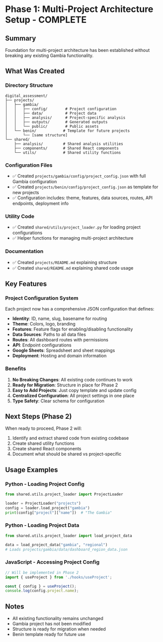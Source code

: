 # Phase 1: Multi-Project Architecture Setup - COMPLETE

## Summary
Foundation for multi-project architecture has been established without breaking any existing Gambia functionality.

## What Was Created

### Directory Structure
```
digital_assessment/
├── projects/
│   ├── gambia/
│   │   ├── config/        # Project configuration
│   │   ├── data/          # Project data
│   │   ├── analysis/      # Project-specific analysis
│   │   ├── outputs/       # Generated outputs
│   │   └── public/        # Public assets
│   └── benin/            # Template for future projects
│       └── [same structure]
└── shared/
    ├── analysis/         # Shared analysis utilities
    ├── components/       # Shared React components
    └── utils/            # Shared utility functions
```

### Configuration Files
- ✅ Created `projects/gambia/config/project_config.json` with full Gambia configuration
- ✅ Created `projects/benin/config/project_config.json` as template for new projects
- ✅ Configuration includes: theme, features, data sources, routes, API endpoints, deployment info

### Utility Code
- ✅ Created `shared/utils/project_loader.py` for loading project configurations
- ✅ Helper functions for managing multi-project architecture

### Documentation
- ✅ Created `projects/README.md` explaining structure
- ✅ Created `shared/README.md` explaining shared code usage

## Key Features

### Project Configuration System
Each project now has a comprehensive JSON configuration that defines:
- **Identity**: ID, name, slug, basename for routing
- **Theme**: Colors, logo, branding
- **Features**: Feature flags for enabling/disabling functionality
- **Data Sources**: Paths to all data files
- **Routes**: All dashboard routes with permissions
- **API**: Endpoint configurations
- **Google Sheets**: Spreadsheet and sheet mappings
- **Deployment**: Hosting and domain information

### Benefits
1. **No Breaking Changes**: All existing code continues to work
2. **Ready for Migration**: Structure in place for Phase 2
3. **Easy to Add Projects**: Just copy template and update config
4. **Centralized Configuration**: All project settings in one place
5. **Type Safety**: Clear schema for configuration

## Next Steps (Phase 2)

When ready to proceed, Phase 2 will:
1. Identify and extract shared code from existing codebase
2. Create shared utility functions
3. Create shared React components
4. Document what should be shared vs project-specific

## Usage Examples

### Python - Loading Project Config
```python
from shared.utils.project_loader import ProjectLoader

loader = ProjectLoader("projects")
config = loader.load_project("gambia")
print(config["project"]["name"])  # "The Gambia"
```

### Python - Loading Project Data
```python
from shared.utils.project_loader import load_project_data

data = load_project_data("gambia", "regional")
# Loads projects/gambia/data/dashboard_region_data.json
```

### JavaScript - Accessing Project Config
```javascript
// Will be implemented in Phase 2
import { useProject } from './hooks/useProject';

const { config } = useProject();
console.log(config.project.name);
```

## Notes
- All existing functionality remains unchanged
- Gambia project has not been modified
- Structure is ready for migration when needed
- Benin template ready for future use

